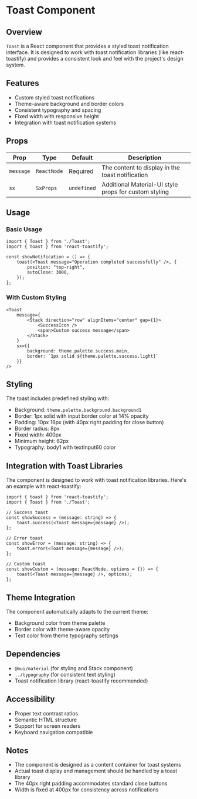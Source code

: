 # Toast Component

## Overview

`Toast` is a React component that provides a styled toast notification interface. It is designed to work with toast notification libraries (like react-toastify) and provides a consistent look and feel with the project's design system.

## Features

- Custom styled toast notifications
- Theme-aware background and border colors
- Consistent typography and spacing
- Fixed width with responsive height
- Integration with toast notification systems

## Props

| Prop | Type | Default | Description |
|------|------|---------|-------------|
| `message` | `ReactNode` | Required | The content to display in the toast notification |
| `sx` | `SxProps` | `undefined` | Additional Material-UI style props for custom styling |

## Usage

### Basic Usage
```tsx
import { Toast } from './Toast';
import { toast } from 'react-toastify';

const showNotification = () => {
    toast(<Toast message="Operation completed successfully" />, {
        position: "top-right",
        autoClose: 3000,
    });
};
```

### With Custom Styling
```tsx
<Toast 
    message={
        <Stack direction="row" alignItems="center" gap={1}>
            <SuccessIcon />
            <span>Custom success message</span>
        </Stack>
    }
    sx={{ 
        background: theme.palette.success.main,
        border: `1px solid ${theme.palette.success.light}`
    }}
/>
```

## Styling

The toast includes predefined styling with:
- Background: `theme.palette.background.background1`
- Border: 1px solid with input border color at 14% opacity
- Padding: 10px 16px (with 40px right padding for close button)
- Border radius: 8px
- Fixed width: 400px
- Minimum height: 62px
- Typography: body1 with textInput60 color

## Integration with Toast Libraries

The component is designed to work with toast notification libraries. Here's an example with react-toastify:

```tsx
import { toast } from 'react-toastify';
import { Toast } from './Toast';

// Success toast
const showSuccess = (message: string) => {
    toast.success(<Toast message={message} />);
};

// Error toast  
const showError = (message: string) => {
    toast.error(<Toast message={message} />);
};

// Custom toast
const showCustom = (message: ReactNode, options = {}) => {
    toast(<Toast message={message} />, options);
};
```

## Theme Integration

The component automatically adapts to the current theme:
- Background color from theme palette
- Border color with theme-aware opacity
- Text color from theme typography settings

## Dependencies

- `@mui/material` (for styling and Stack component)
- `../typography` (for consistent text styling)
- Toast notification library (react-toastify recommended)

## Accessibility

- Proper text contrast ratios
- Semantic HTML structure
- Support for screen readers
- Keyboard navigation compatible

## Notes

- The component is designed as a content container for toast systems
- Actual toast display and management should be handled by a toast library
- The 40px right padding accommodates standard close buttons
- Width is fixed at 400px for consistency across notifications
